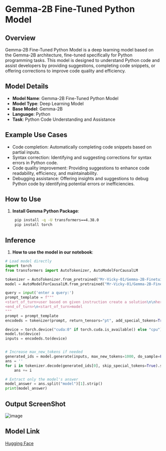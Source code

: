 # Gemma-2B Fine-Tuned Python Model

## Overview
Gemma-2B Fine-Tuned Python Model is a deep learning model based on the Gemma-2B architecture, fine-tuned specifically for Python programming tasks. This model is designed to understand Python code and assist developers by providing suggestions, completing code snippets, or offering corrections to improve code quality and efficiency.

## Model Details
- **Model Name**: Gemma-2B Fine-Tuned Python Model
- **Model Type**: Deep Learning Model
- **Base Model**: Gemma-2B
- **Language**: Python
- **Task**: Python Code Understanding and Assistance

## Example Use Cases
- Code completion: Automatically completing code snippets based on partial inputs.
- Syntax correction: Identifying and suggesting corrections for syntax errors in Python code.
- Code quality improvement: Providing suggestions to enhance code readability, efficiency, and maintainability.
- Debugging assistance: Offering insights and suggestions to debug Python code by identifying potential errors or inefficiencies.

## How to Use
1. **Install Gemma Python Package**:
   ```bash
    pip install -q -U transformers==4.38.0
    pip install torch
   ```

## Inference
1. **How to use the model in our notebook**:
```python
# Load model directly
import torch
from transformers import AutoTokenizer, AutoModelForCausalLM

tokenizer = AutoTokenizer.from_pretrained("Mr-Vicky-01/Gemma-2B-Finetuined-pythonCode")
model = AutoModelForCausalLM.from_pretrained("Mr-Vicky-01/Gemma-2B-Finetuined-pythonCode")

query = input('enter a query:')
prompt_template = f"""
<start_of_turn>user based on given instruction create a solution\n\nhere are the instruction {query}
<end_of_turn>\n<start_of_turn>model
"""
prompt = prompt_template
encodeds = tokenizer(prompt, return_tensors="pt", add_special_tokens=True).input_ids

device = torch.device("cuda:0" if torch.cuda.is_available() else "cpu")
model.to(device)
inputs = encodeds.to(device)


# Increase max_new_tokens if needed
generated_ids = model.generate(inputs, max_new_tokens=1000, do_sample=False, pad_token_id=tokenizer.eos_token_id)
ans = ''
for i in tokenizer.decode(generated_ids[0], skip_special_tokens=True).split('<end_of_turn>')[:2]:
    ans += i

# Extract only the model's answer
model_answer = ans.split("model")[1].strip()
print(model_answer)
```

## Output ScreenShot

![image](https://github.com/Mr-Vicky-01/tamil_summarization/assets/143078285/dcf7edab-0e24-4b5f-89bb-9a98059b7097)

## Model Link

[Hugging Face]()
